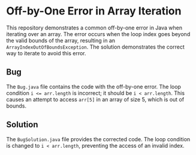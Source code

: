 # Off-by-One Error in Array Iteration

This repository demonstrates a common off-by-one error in Java when iterating over an array.  The error occurs when the loop index goes beyond the valid bounds of the array, resulting in an `ArrayIndexOutOfBoundsException`.  The solution demonstrates the correct way to iterate to avoid this error.

## Bug
The `Bug.java` file contains the code with the off-by-one error. The loop condition `i <= arr.length` is incorrect; it should be `i < arr.length`.  This causes an attempt to access `arr[5]` in an array of size 5, which is out of bounds.

## Solution
The `BugSolution.java` file provides the corrected code.  The loop condition is changed to `i < arr.length`, preventing the access of an invalid index.
